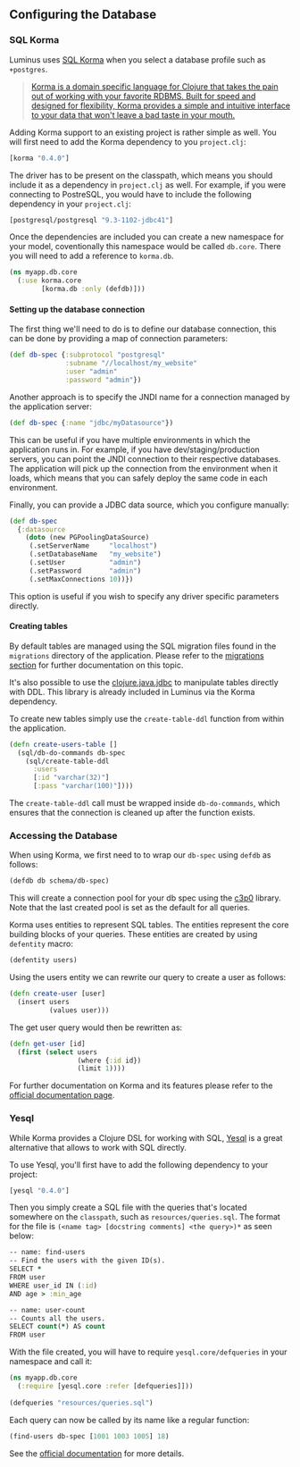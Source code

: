 ## Configuring the Database

### SQL Korma

Luminus uses [SQL Korma](https://github.com/korma/Korma) when you select a database profile such as `+postgres`. 

>[Korma is a domain specific language for Clojure that takes the pain out of working with your favorite RDBMS. Built for speed and designed for flexibility, Korma provides a simple and intuitive interface to your data that won't leave a bad taste in your mouth.](http://sqlkorma.com/)


Adding Korma support to an existing project is rather simple as well. You will first need to add the Korma dependency
to you `project.clj`:

```clojure
[korma "0.4.0"]
```

The driver has to be present on the classpath, which means you should include it as a dependency in `project.clj` as well.
For example, if you were connecting to PostreSQL, you would have to include the following dependency in your `project.clj`:

```clojure
[postgresql/postgresql "9.3-1102-jdbc41"]
```


Once the dependencies are included you can create a new namespace for your model, coventionally this namespace would be called `db.core`.
There you will need to add a reference to `korma.db`.

```clojure
(ns myapp.db.core
  (:use korma.core
        [korma.db :only (defdb)]))
```

#### Setting up the database connection

The first thing we'll need to do is to define our database connection, this can be done by providing a map of connection parameters:

```clojure
(def db-spec {:subprotocol "postgresql"
              :subname "//localhost/my_website"
              :user "admin"
              :password "admin"})
```

Another approach is to specify the JNDI name for a connection managed by the application server:

```clojure
(def db-spec {:name "jdbc/myDatasource"})
```

This can be useful if you have multiple environments in which the application runs in. For example,
if you have dev/staging/production servers, you can point the JNDI connection to their respective databases.
The application will pick up the connection from the environment when it loads, which means that you can
safely deploy the same code in each environment.

Finally, you can provide a JDBC data source, which you configure manually:

```clojure
(def db-spec
  {:datasource
    (doto (new PGPoolingDataSource)
     (.setServerName     "localhost")
     (.setDatabaseName   "my_website")
     (.setUser           "admin")
     (.setPassword       "admin")
     (.setMaxConnections 10))})
```

This option is useful if you wish to specify any driver specific parameters directly.


#### Creating tables

By default tables are managed using the SQL migration files found in the `migrations` directory of the application.
Please refer to the [migrations section](/docs/migrations.md) for further documentation on this topic.

It's also possible to use the [clojure.java.jdbc](https://github.com/clojure/java.jdbc) to manipulate tables directly with DDL. This library is already included in Luminus via the Korma dependency.

To create new tables simply use the `create-table-ddl` function from within the application.

```clojure
(defn create-users-table []
  (sql/db-do-commands db-spec
    (sql/create-table-ddl
      :users
      [:id "varchar(32)"]
      [:pass "varchar(100)"])))
```

The `create-table-ddl` call must be wrapped inside `db-do-commands`, which ensures that the connection
is cleaned up after the function exists.

### Accessing the Database

When using Korma, we first need to to wrap our `db-spec` using `defdb` as follows:

```clojure
(defdb db schema/db-spec)
```

This will create a connection pool for your db spec using the [c3p0](http://sourceforge.net/projects/c3p0/) library.
Note that the last created pool is set as the default for all queries.

Korma uses entities to represent SQL tables. The entities represent the core building blocks of your queries.
These entities are created by using `defentity` macro:

```clojure
(defentity users)
```

Using the users entity we can rewrite our query to create a user as follows:

```clojure
(defn create-user [user]
  (insert users
          (values user)))
```

The get user query would then be rewritten as:

```clojure
(defn get-user [id]
  (first (select users
                 (where {:id id})
                 (limit 1))))
```

For further documentation on Korma and its features please refer to the [official documentation page](http://sqlkorma.com/docs).

### Yesql

While Korma provides a Clojure DSL for working with SQL, [Yesql](https://github.com/krisajenkins/yesql) is a great alternative that allows to work with SQL directly.

To use Yesql, you'll first have to add the following dependency to your project:

```clojure
[yesql "0.4.0"]
```

Then you simply create a SQL file with the queries that's located somewhere on the `classpath`, such as `resources/queries.sql`. The format for the file is `(<name tag> [docstring comments] <the query>)*` as seen below:

```clojure
-- name: find-users
-- Find the users with the given ID(s).
SELECT *
FROM user
WHERE user_id IN (:id)
AND age > :min_age

-- name: user-count
-- Counts all the users.
SELECT count(*) AS count
FROM user
```

With the file created, you will have to require `yesql.core/defqueries` in your namespace and call it:

```clojure
(ns myapp.db.core
  (:require [yesql.core :refer [defqueries]]))
  
(defqueries "resources/queries.sql")  
```

Each query can now be called by its name like a regular function:

```clojure
(find-users db-spec [1001 1003 1005] 18)
```

See the [official documentation](https://github.com/krisajenkins/yesql) for more details.

